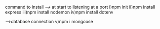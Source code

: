  command to install
 --> at start to listening at a port
 i)npm init
 ii)npm install express
 iii)npm install nodemon
 iv)npm install dotenv
 
 -->database connection
 v)npm i mongoose

